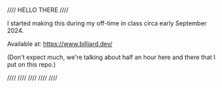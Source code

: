 //// HELLO THERE ////

I started making this during my off-time in class circa early September 2024.

Available at: https://www.billiard.dev/

(Don't expect much, we're talking about half an hour here and there that I put on this repo.)

 ////  ////  ////  ////  ////
